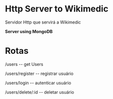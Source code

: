 # Http Server to Wikimedic

Servidor Http que servirá a Wikimedic

**Server using MongoDB**


# Rotas

/users -- get Users 

/users/register -- registrar usuário 

/users/login -- autenticar usuário

/users/delete/:id -- deletar usuário
